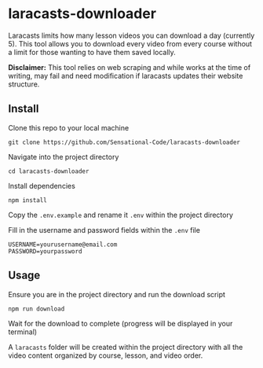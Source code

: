 # laracasts-downloader
Laracasts limits how many lesson videos you can download a day (currently 5).
This tool allows you to download every video from every course without a limit for those wanting to have them saved locally.  

**Disclaimer:**
This tool relies on web scraping and while works at the time of writing, may fail and need modification if laracasts updates their website structure.

## Install
Clone this repo to your local machine
```
git clone https://github.com/Sensational-Code/laracasts-downloader
```
Navigate into the project directory
```
cd laracasts-downloader
```
Install dependencies
```
npm install
```
Copy the `.env.example` and rename it `.env` within the project directory

Fill in the username and password fields within the `.env` file
```
USERNAME=yourusername@email.com
PASSWORD=yourpassword
```

## Usage
Ensure you are in the project directory and run the download script
```
npm run download
```
Wait for the download to complete (progress will be displayed in your terminal)

A `laracasts` folder will be created within the project directory with all the video content organized by course, lesson, and video order.
